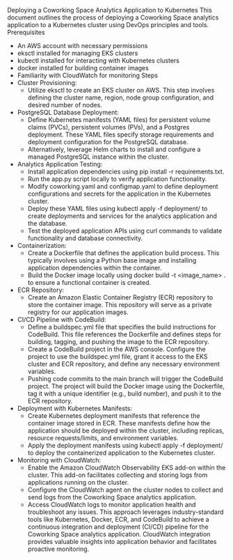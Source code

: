Deploying a Coworking Space Analytics Application to Kubernetes
This document outlines the process of deploying a Coworking Space analytics application to a Kubernetes cluster using DevOps principles and tools.
Prerequisites
 * An AWS account with necessary permissions
 * eksctl installed for managing EKS clusters
 * kubectl installed for interacting with Kubernetes clusters
 * docker installed for building container images
 * Familiarity with CloudWatch for monitoring
Steps
 * Cluster Provisioning:
   * Utilize eksctl to create an EKS cluster on AWS. This step involves defining the cluster name, region, node group configuration, and desired number of nodes.
 * PostgreSQL Database Deployment:
   * Define Kubernetes manifests (YAML files) for persistent volume claims (PVCs), persistent volumes (PVs), and a Postgres deployment. These YAML files specify storage requirements and deployment configuration for the PostgreSQL database.
   * Alternatively, leverage Helm charts to install and configure a managed PostgreSQL instance within the cluster.
 * Analytics Application Testing:
   * Install application dependencies using pip install -r requirements.txt.
   * Run the app.py script locally to verify application functionality.
   * Modify coworking.yaml and configmap.yaml to define deployment configurations and secrets for the application in the Kubernetes cluster.
   * Deploy these YAML files using kubectl apply -f deployment/ to create deployments and services for the analytics application and the database.
   * Test the deployed application APIs using curl commands to validate functionality and database connectivity.
 * Containerization:
   * Create a Dockerfile that defines the application build process. This typically involves using a Python base image and installing application dependencies within the container.
   * Build the Docker image locally using docker build -t <image_name> . to ensure a functional container is created.
 * ECR Repository:
   * Create an Amazon Elastic Container Registry (ECR) repository to store the container image. This repository will serve as a private registry for our application images.
 * CI/CD Pipeline with CodeBuild:
   * Define a buildspec.yml file that specifies the build instructions for CodeBuild. This file references the Dockerfile and defines steps for building, tagging, and pushing the image to the ECR repository.
   * Create a CodeBuild project in the AWS console. Configure the project to use the buildspec.yml file, grant it access to the EKS cluster and ECR repository, and define any necessary environment variables.
   * Pushing code commits to the main branch will trigger the CodeBuild project. The project will build the Docker image using the Dockerfile, tag it with a unique identifier (e.g., build number), and push it to the ECR repository.
 * Deployment with Kubernetes Manifests:
   * Create Kubernetes deployment manifests that reference the container image stored in ECR. These manifests define how the application should be deployed within the cluster, including replicas, resource requests/limits, and environment variables.
   * Apply the deployment manifests using kubectl apply -f deployment/ to deploy the containerized application to the Kubernetes cluster.
 * Monitoring with CloudWatch:
   * Enable the Amazon CloudWatch Observability EKS add-on within the cluster. This add-on facilitates collecting and storing logs from applications running on the cluster.
   * Configure the CloudWatch agent on the cluster nodes to collect and send logs from the Coworking Space analytics application.
   * Access CloudWatch logs to monitor application health and troubleshoot any issues.
This approach leverages industry-standard tools like Kubernetes, Docker, ECR, and CodeBuild to achieve a continuous integration and deployment (CI/CD) pipeline for the Coworking Space analytics application. CloudWatch integration provides valuable insights into application behavior and facilitates proactive monitoring.
